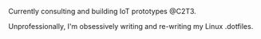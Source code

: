 Currently consulting and building IoT prototypes @C2T3.

Unprofessionally, I'm obsessively writing and re-writing my Linux .dotfiles.

<!---
danielcoupal/danielcoupal is a ✨ special ✨ repository because its `README.md` (this file) appears on your GitHub profile.
You can click the Preview link to take a look at your changes.
--->
